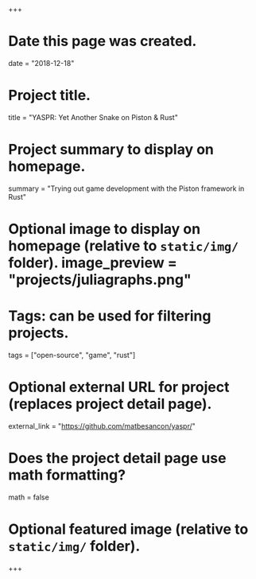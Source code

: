 +++
# Date this page was created.
date = "2018-12-18"

# Project title.
title = "YASPR: Yet Another Snake on Piston & Rust"

# Project summary to display on homepage.
summary = "Trying out game development with the Piston framework in Rust"

# Optional image to display on homepage (relative to `static/img/` folder). image_preview = "projects/juliagraphs.png"

# Tags: can be used for filtering projects.
tags = ["open-source", "game", "rust"]

# Optional external URL for project (replaces project detail page).
external_link = "https://github.com/matbesancon/yaspr/"

# Does the project detail page use math formatting?
math = false

# Optional featured image (relative to `static/img/` folder).

+++

